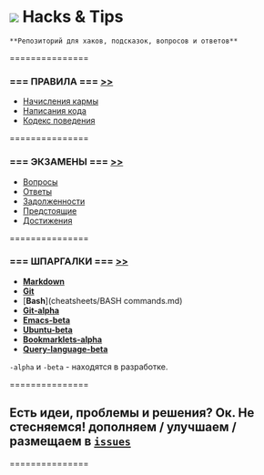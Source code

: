![](https://avatars0.githubusercontent.com/u/6559911?s=20) Hacks & Tips
===

```
**Репозиторий для хаков, подсказок, вопросов и ответов**
```
===============

### === ПРАВИЛА === [>>](RULES)

 - [Начисления кармы](RULES/KARMA.md)
 - [Написания кода](RULES/CODING.md)
 - [Кодекс поведения](RULES/CULTURE.md)
 
===============

### === ЭКЗАМЕНЫ === [>>](exams)

* [Вопросы](exams/questions.md)
* [Ответы](exams/answers.md)
* [Задолженности](exams/debt.md)
* [Предстоящие](exams/coming.md)
* [Достижения](Hacks-and-Tips/karma.md)

===============

### === ШПАРГАЛКИ === [>>](cheatsheets)

* [**Markdown**](cheatsheets/Markdown.md)
* [**Git**](cheatsheets/Git.md)
* [**Bash**](cheatsheets/BASH commands.md)
* [**Git-alpha**](cheatsheets/Git-alpha.md)
* [**Emacs-beta**](cheatsheets/Emacs-beta.md)
* [**Ubuntu-beta**](cheatsheets/Ubuntu-beta.md)
* [**Bookmarklets-alpha**](cheatsheets/Bookmarklets-alpha.md)
* [**Query-language-beta**](cheatsheets/Query-language-beta.md)

`-alpha` и `-beta` - находятся в разработке.

===============
## Есть идеи, проблемы и решения? Ок. Не стесняемся! дополняем / улучшаем / размещаем в [`issues`](https://github.com/soda-io/Hacks-and-Tips/issues/new)
===============

